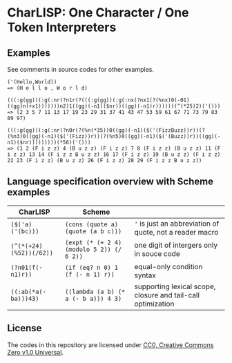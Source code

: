 # CharLISP: One Character / One Token Interpreters

## Examples

See comments in source codes for other examples.

```
('(Hello,World))
=> (H e l l o , W o r l d)

(((:g(gg))(:g(:nr(?n1r(?(((:g(gg))(:g(:nx(?nx1(?(%nx)0(-01)((gg)n(+x1)))))))n2)1((gg)(-n1)($nr))((gg)(-n1)r))))))(^(*25)2)('()))
=> (2 3 5 7 11 13 17 19 23 29 31 37 41 43 47 53 59 61 67 71 73 79 83 89 97)

(((:g(gg))(:g(:nr(?n0r(?(%n(*35))0((gg)(-n1)($('(FizzBuzz))r))(?(%n3)0((gg)(-n1)($('(Fizz))r))(?(%n5)0((gg)(-n1)($('(Buzz))r))((gg)(-n1)($nr)))))))))(*56)('()))
=> (1 2 (F i z z) 4 (B u z z) (F i z z) 7 8 (F i z z) (B u z z) 11 (F i z z) 13 14 (F i z z B u z z) 16 17 (F i z z) 19 (B u z z) (F i z z) 22 23 (F i z z) (B u z z) 26 (F i z z) 28 29 (F i z z B u z z))
```

## Language specification overview with Scheme examples

|CharLISP|Scheme||
|---|---|---|
|`($('a)('(bc)))`|`(cons (quote a) (quote (a b c)))`|`'` is just an abbreviation of quote, not a reader macro|
|`(^(*(+24)(%52))(/62))`|`(expt (* (+ 2 4) (modulo 5 2)) (/ 6 2))`|one digit of intergers only in souce code|
|`(?n01(f(-n1)r))`|`(if (eq? n 0) 1 (f (- n 1) r))`|equal-only condition syntax|
|`((:ab(*a(-ba)))43)`|`((lambda (a b) (* a (- b a))) 4 3)`|supporting lexical scope, closure and tail-call optimization|

## License

The codes in this repository are licensed under [CC0, Creative Commons Zero v1.0 Universal](https://creativecommons.org/publicdomain/zero/1.0/).
